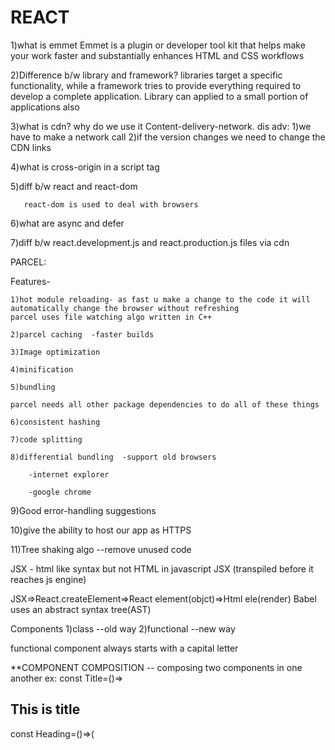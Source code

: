 # REACT
1)what is emmet
    Emmet is a plugin or developer tool kit that helps make your work faster and substantially enhances HTML and CSS workflows
    
2)Difference b/w library and framework?
     libraries target a specific functionality, while a framework tries to provide everything required to develop a complete 
     application.
     Library can applied to a small portion of applications also
     
3)what is cdn? why do we use it
   Content-delivery-network.
   dis adv: 1)we have to make a network call
             2)if the version changes we need to change the CDN links
             
4)what is cross-origin in a script tag

5)diff b/w react and react-dom
       
       react-dom is used to deal with browsers
6)what are async and defer

7)diff b/w react.development.js and react.production.js files via cdn

PARCEL:

  Features-
  
    1)hot module reloading- as fast u make a change to the code it will automatically change the browser without refreshing
    parcel uses file watching algo written in C++

    2)parcel caching  -faster builds
    
    3)Image optimization
    
    4)minification
    
    5)bundling
    
    parcel needs all other package dependencies to do all of these things
    
    6)consistent hashing
    
    7)code splitting
    
    8)differential bundling  -support old browsers
    
        -internet explorer
        
        -google chrome
        
   9)Good error-handling suggestions
   
   10)give the ability to host our app as HTTPS
   
   11)Tree shaking algo --remove unused code
   
JSX  - html like syntax but not HTML in javascript
JSX (transpiled before it reaches js engine)

JSX=>React.createElement=>React element(objct)=>Html ele(render)
Babel uses an abstract syntax tree(AST) 

Components
1)class --old way
2)functional --new way

functional component always starts with a capital letter

**COMPONENT COMPOSITION
    -- composing two components in one another
    ex:  const Title=()=><h2>This is title </h2>
         const Heading=()=>(
               <Title/>
               <h3>This is Heading</h3>
               )
    
**CONFIG DRIVEN UI
    --UI is driven by config/data. That means our UI is changed according to the data

REACT SLICK
  -- A slider library to make our react app much better 

exports-1)default-only 1 file is allowed to export default
        2)Named: can export more than 1 thing in a single file

ASSIGNMENT-2
   1) we should not touch/make any changes in package.lock.json. this file has locked versions of all the packages that we have installed and their dependency packages. If we change anything in  our package.lock  whole our app might break at different levels.
   2) As we keep locking all our packages and their dependencies in package-lock JSON  so there is no need to push our node modules in git.
   3) Browser list is most important to make run our app even in old browsers
Assignment-4
    1)Vdom is representaton of actual dom.
      Vdom is nothing but an object
      When we update anything then diff algo finds the difference between prev dom and the updated dom and then updates the actual dom
2 TYPES OF WEB ROUTING
   1) server-side routing(SSR)-> We need to make an API call to fetch the page and the whole application gets refreshed or loaded once again
   2) client-side routing(CSR)-> all components are already loaded no need to get pages from some other places. React is client-side routing and is also known as single page application bcoz everything is on only one page

CSR enables better UX compared to SSR bcoz we don't need to load the entire doc from the server  and wait for the request to succeed

createBrowserRouter takes 1)List of paths or 2)<Route path='' element={</>}/>
dynamic segments =>:   ex:'/prjcrs/:id'

Q)Why do we need useEffect?
 Ans=>  Basically in React we make an API call after the initial render of our app. So useEffect hook was developed for the purpose of making an API call after the initial render
   .This useEffect has a call-back function where we make an API call
       So useEffect is needed to make an API call after the initial render
Q)If we console(useState) what will happen?
   It will return a function of useState which will be used behind the scenes
q)How to make an API call in class components?
        async componentDidMount(){
                const data=await fetch("")
                const json=await data.json()
                this.setState({
                  userInfo:json
                })
        }
        when we call setState() mounting phase has been done then the updating phase has been started and react once again triggers the render() with new state variables
        react will update dom with new data then it will call componentDidUpdate().
...In 1st render componentDidMount() called. after every subsequent renders componetDidUpdate() will be called
****====>        
useEffect(()=>{                                        =>                componentDidUpdate(prevProps,prevState){
},[count,count2)                                                                     if(this.state.count!==revState.count|| this.state.count2!==revState.count2){}

So useEffect has a dependency array as previously in class components we do use some conditional statements to check upon state variables. if this variable is updated do this
so in useEffect we have a dependency array to solve the complexity of writing code

===>Why do we need to unmount the things?
    As React is a single-page application, whenever we have setTimeOut(), and setInterval() in our page every time it calls them unnecessarily even though we move out of the component. It is a huge performance loss. So componentWillUnmount comes into the picture.It will stop the setTimeout or setInterval once we move out of the component. It makes our application scalable 
"""
    componentDidMount(){                               
this.timer=setInterval(()=>{
          console.log("Namaste React Op")
        },1000)
    }
                 componentWillUnmount(){
                            clearInterval(this.timer)                                                                                                                                                       }"""

  ==>  Lazy loading, code chunking, code splitting, dynamic loading, and dynamic import all are the same. The main purpose of them is to make sure that to make code more scalable, readable, and maintainable by splitting it into chunks. Usually, it's moto like one file has to contain one feature.If we have more features in one file it decreases the scalability
  and it is very difficult to solve any errors
  const Somecomponent=Lazy(()=>import('component_path'))
  <Suspense fallback={<Shimmer/>}><Somecomponent/></Suspense>

  WRITING CSS
      1.index.css   2)sass and scss  3)styled components 4)libraries and frameworks(material ui, chakra ui, and design, bootstrap)
      Tailwind CSS: we will install tailwind along with post-CSS. post-CSS is a tool for transforming CSS with JavaScript.
      ".postcssrc" file is a configuration for post css helps the parcel to understand what is written in tailwind
    cons-1) There were some cases where we needed to write more classes in our file. when we put so much CSS classes in our JSX or HTML  files then our js file is overloaded with CSS classes and the code feels a little less readable
     apart from this everything is good
 pros-1)tailwind is lightweight/tiny (when  parcel makes a bundle of CSS it will only include the CSS that is required on our web page . If we have the same classes multiple times it will load only one class) Tailwind has more than 1000+ classes but it is loaded on our page with the classes which we used in our app, Thats why tailwind is lightweight

Higher Order Component - It is  a function that takes a component and returns a component. It takes a component and enhances/tweaks  it with some features and returns

Lifting the state up: If we want to control our child component at the parent level then we maintain their state at the parent level. This is known as lifting state up. The children's components are now  controlled component

uncontrolled component - is  something which has its own state. It states not dependent on any other component

Redux store==>   const items=useSelector(store=>store.slice_name.state)
We have to make sure that which portion of the store we are subscribing to . We always need to subscribe to part whichever we are required.
  useSelector(store=>store) ===> Doing this is not a good practice because Whenever any slice updates unnecessarily m component is subscribing.Its not necessary so always subscribe to a particular portion of the store 

Vanilla Redu(older redux)==>Don't mutate state..In new redux i.e RTK we can mutate the state but in bts redux uses immer to do all of this
